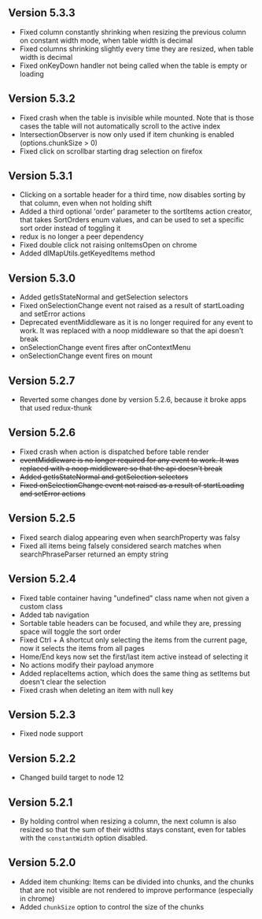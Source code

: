 ## Version 5.3.3
- Fixed column constantly shrinking when resizing the previous column on constant width mode, when table width is decimal
- Fixed columns shrinking slightly every time they are resized, when table width is decimal
- Fixed onKeyDown handler not being called when the table is empty or loading

## Version 5.3.2
- Fixed crash when the table is invisible while mounted. Note that is those cases the table will not automatically scroll to the active index
- IntersectionObserver is now only used if item chunking is enabled (options.chunkSize > 0)
- Fixed click on scrollbar starting drag selection on firefox

## Version 5.3.1
- Clicking on a sortable header for a third time, now disables sorting by that column, even when not holding shift
- Added a third optional 'order' parameter to the sortItems action creator, that takes SortOrders enum values, and can be used to set a specific sort order instead of toggling it
- redux is no longer a peer dependency
- Fixed double click not raising onItemsOpen on chrome
- Added dlMapUtils.getKeyedItems method

## Version 5.3.0
- Added getIsStateNormal and getSelection selectors
- Fixed onSelectionChange event not raised as a result of startLoading and setError actions
- Deprecated eventMiddleware as it is no longer required for any event to work. It was replaced with a noop middleware so that the api doesn't break
- onSelectionChange event fires after onContextMenu
- onSelectionChange event fires on mount

## Version 5.2.7
- Reverted some changes done by version 5.2.6, because it broke apps that used redux-thunk

## Version 5.2.6
- Fixed crash when action is dispatched before table render
- ~~eventMiddleware is no longer required for any event to work. It was replaced with a noop middleware so that the api doesn't break~~
- ~~Added getIsStateNormal and getSelection selectors~~
- ~~Fixed onSelectionChange event not raised as a result of startLoading and setError actions~~

## Version 5.2.5
- Fixed search dialog appearing even when searchProperty was falsy
- Fixed all items being falsely considered search matches when searchPhraseParser returned an empty string

## Version 5.2.4
- Fixed table container having "undefined" class name when not given a custom class
- Added tab navigation
- Sortable table headers can be focused, and while they are, pressing space will toggle the sort order
- Fixed Ctrl + A shortcut only selecting the items from the current page, now it selects the items from all pages
- Home/End keys now set the first/last item active instead of selecting it
- No actions modify their payload anymore
- Added replaceItems action, which does the same thing as setItems but doesn't clear the selection
- Fixed crash when deleting an item with null key

## Version 5.2.3
- Fixed node support

## Version 5.2.2
- Changed build target to node 12

## Version 5.2.1
- By holding control when resizing a column, the next column is also resized so that the sum of their widths stays constant, even for tables with the `constantWidth` option disabled.

## Version 5.2.0
- Added item chunking: Items can be divided into chunks, and the chunks that are not visible are not rendered to improve performance (especially in chrome)
- Added `chunkSize` option to control the size of the chunks
